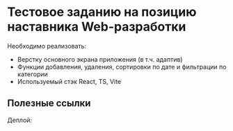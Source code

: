 # Тестовое заданию на позицию наставника Web-разработки

Необходимо реализовать:

- Верстку основного экрана приложения (в т.ч. адаптив)
- Функции добавления, удаления, сортировки по дате и фильтрации по категории
- Используемый стэк React, TS, Vite

## Полезные ссылки

Деплой:

